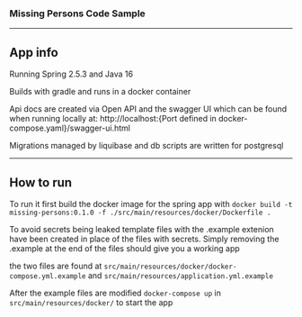 ### Missing Persons Code Sample
___
## App info

Running Spring 2.5.3 and Java 16

Builds with gradle and runs in a docker container

Api docs are created via Open API and the swagger UI which can be found when running locally at: http://localhost:{Port defined in docker-compose.yaml}/swagger-ui.html

Migrations managed by liquibase and db scripts are written for postgresql
___
## How to run

To run it first build the docker image for the spring app with `docker build -t missing-persons:0.1.0 -f ./src/main/resources/docker/Dockerfile .`

To avoid secrets being leaked template files with the .example extenion have been created in place of the files with secrets. Simply removing the .example at the end of the files should give you a working app

the two files are found at `src/main/resources/docker/docker-compose.yml.example` and `src/main/resources/application.yml.example`

After the example files are modified `docker-compose up` in `src/main/resources/docker/` to start the app


